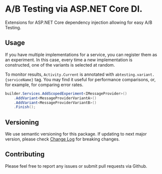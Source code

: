 # A/B Testing via ASP.NET Core DI.
Extensions for ASP.NET Core dependency injection allowing for easy A/B Testing.

## Usage

If you have multiple implementations for a service, you can register
them as an experiment. In this case, every time a new implementation is
constructed, one of the variants is selected at random.

To monitor results, `Activity.Current` is annotated with `abtesting.variant.{serviceName}` tag.
You may find it useful for performance comparisons, or, for example, for comparing error rates.

```csharp
builder.Services.AddScopedExperiment<IMessageProvider>()
    .AddVariant<MessageProviderVariantA>()
    .AddVariant<MessageProviderVariantB>()
    .Finish();
```

## Versioning

We use semantic versioning for this package. If updating to next major version, please
check [Change Log](CHANGELOG.md) for breaking changes.

## Contributing

Please feel free to report any issues or submit pull requests via Github.